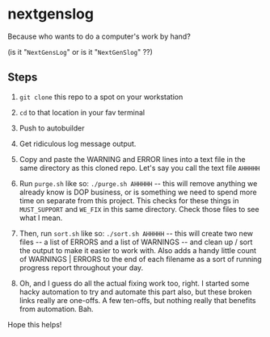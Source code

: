 # nextgenslog
Because who wants to do a computer's work by hand?

(is it "`NextGensLog`" or is it "`NextGenSlog`" ??)

## Steps

1. `git clone` this repo to a spot on your workstation
2. `cd` to that location in your fav terminal

3. Push to autobuilder
4. Get ridiculous log message output.
5. Copy and paste the WARNING and ERROR lines into a text file in the same directory as this cloned repo. Let's say you call the text file `AHHHHH`
6. Run `purge.sh` like so: `./purge.sh AHHHHH` -- this will remove anything we already know is DOP business, or is something we need to spend more time on separate from this project. This checks for these things in `MUST_SUPPORT` and `WE_FIX` in this same directory. Check those files to see what I mean.
7. Then, run `sort.sh` like so: `./sort.sh AHHHHH` -- this will create two new files -- a list of ERRORS and a list of WARNINGS -- and clean up / sort the output to make it easier to work with. Also adds a handy little count of WARNINGS | ERRORS to the end of each filename as a sort of running progress report throughout your day.
8. Oh, and I guess do all the actual fixing work too, right. I started some hacky automation to try and automate this part also, but these broken links really are one-offs. A few ten-offs, but nothing really that benefits from automation. Bah.

Hope this helps!
